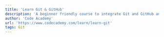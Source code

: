 ```yaml
---
title: 'Learn Git & GitHub'
description: 'A beginner friendly course to integrate Git and GitHub and manage versions of your projects using Git branches.'
author: 'Code Academy'
url: 'https://www.codecademy.com/learn/learn-git'
tags: Git
---
```

